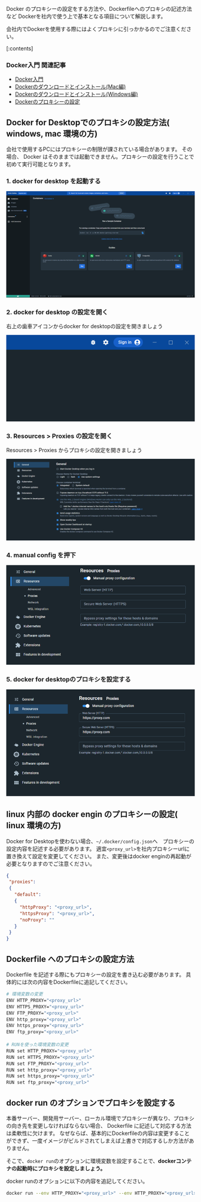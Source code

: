 


Docker のプロキシーの設定をする方法や、Dockerfileへのプロキシの記述方法など Dockerを社内で使う上で基本となる項目について解説します。

会社内でDockerを使用する際にはよくプロキシに引っかかるのでご注意ください。



[:contents]


### Docker入門 関連記事

- [Docker入門](https://minegishirei.hatenablog.com/entry/2023/09/02/213936)
- [Dockerのダウンロードとインストール(Mac編)](https://minegishirei.hatenablog.com/entry/2023/09/03/143528)
- [Dockerのダウンロードとインストール(Windows編)](https://minegishirei.hatenablog.com/entry/2023/09/04/115946)
- [Dockerのプロキシーの設定](https://minegishirei.hatenablog.com/entry/2023/09/05/120827)


## Docker for Desktopでのプロキシの設定方法( windows, mac 環境の方)

会社で使用するPCにはプロキシーの制限が課されている場合があります。
その場合、 Docker はそのままでは起動できません。プロキシーの設定を行うことで初めて実行可能となります。


### 1. docker for desktop を起動する

<img src="https://github.com/minegishirei/techblog/blob/main/docker/0000Docker%E3%81%AE%E3%82%A4%E3%83%B3%E3%82%B9%E3%83%88%E3%83%BC%E3%83%AB%E6%96%B9%E6%B3%95%E3%81%A8%E7%92%B0%E5%A2%83%E8%A8%AD%E5%AE%9A/img/proxy/1home.png?raw=true">


### 2. docker for desktop の設定を開く

右上の歯車アイコンからdocker for desktopの設定を開きましょう

<img src="https://github.com/minegishirei/techblog/blob/main/docker/0000Docker%E3%81%AE%E3%82%A4%E3%83%B3%E3%82%B9%E3%83%88%E3%83%BC%E3%83%AB%E6%96%B9%E6%B3%95%E3%81%A8%E7%92%B0%E5%A2%83%E8%A8%AD%E5%AE%9A/img/proxy/2config.png?raw=true">


### 3. Resources > Proxies の設定を開く

Resources > Proxies からプロキシの設定を開きましょう

<img src="https://github.com/minegishirei/techblog/blob/main/docker/0000Docker%E3%81%AE%E3%82%A4%E3%83%B3%E3%82%B9%E3%83%88%E3%83%BC%E3%83%AB%E6%96%B9%E6%B3%95%E3%81%A8%E7%92%B0%E5%A2%83%E8%A8%AD%E5%AE%9A/img/proxy/3resources.png?raw=true">


### 4. manual config を押下

<img src="https://github.com/minegishirei/techblog/blob/main/docker/0000Docker%E3%81%AE%E3%82%A4%E3%83%B3%E3%82%B9%E3%83%88%E3%83%BC%E3%83%AB%E6%96%B9%E6%B3%95%E3%81%A8%E7%92%B0%E5%A2%83%E8%A8%AD%E5%AE%9A/img/proxy/4manual_config.png?raw=true">

### 5. docker for desktopのプロキシを設定する

<img src="https://github.com/minegishirei/techblog/blob/main/docker/0000Docker%E3%81%AE%E3%82%A4%E3%83%B3%E3%82%B9%E3%83%88%E3%83%BC%E3%83%AB%E6%96%B9%E6%B3%95%E3%81%A8%E7%92%B0%E5%A2%83%E8%A8%AD%E5%AE%9A/img/proxy/5sample_proxy.png?raw=true">




## linux 内部の docker engin のプロキシーの設定( linux 環境の方)

Docker for Desktopを使わない場合、`~/.docker/config.json`へ　プロキシーの設定内容を記述する必要があります。
適宜`<proxy_url>`を社内プロキシーurlに置き換えて設定を変更してください。
また、変更後はdocker enginの再起動が必要となりますのでご注意ください。

```json
{
 "proxies":
 {
   "default":
   {
     "httpProxy": "<proxy_url>",
     "httpsProxy": "<proxy_url>",
     "noProxy": ""
   }
 }
}
```


## Dockerfile へのプロキシの設定方法

Dockerfile を記述する際にもプロキシーの設定を書き込む必要があります。
具体的には次の内容をDockerfileに追記してください。

```sh
# 環境変数の変更
ENV HTTP_PROXY="<proxy_url>"
ENV HTTPS_PROXY="<proxy_url>"
ENV FTP_PROXY="<proxy_url>"
ENV http_proxy="<proxy_url>"
ENV https_proxy="<proxy_url>"
ENV ftp_proxy="<proxy_url>"

# RUNを使った環境変数の変更
RUN set HTTP_PROXY="<proxy_url>"
RUN set HTTPS_PROXY="<proxy_url>"
RUN set FTP_PROXY="<proxy_url>"
RUN set http_proxy="<proxy_url>"
RUN set https_proxy="<proxy_url>"
RUN set ftp_proxy="<proxy_url>"
```


## docker run のオプションでプロキシを設定する

本番サーバー、開発用サーバー、ローカル環境でプロキシーが異なり、プロキシの向き先を変更しなければならない場合、 Dockerfile に記述して対応する方法は柔軟性に欠けます。
なぜならば、基本的にDockerfileの内容は変更することができず、一度イメージがビルドされてしまえば上書きで対応するしか方法がありません。

そこで、`docker run`のオプションに環境変数を設定することで、**dockerコンテナの起動時にプロキシを設定しましょう。**

docker runのオプションに以下の内容を追記してください。

```sh
docker run --env HTTP_PROXY="<proxy_url>" --env HTTP_PROXY="<proxy_url>" <イメージ名> <コマンド>
```

























